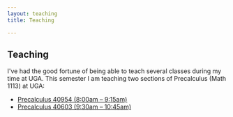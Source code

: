 ```yaml
---
layout: teaching
title: Teaching

---
```


## Teaching

I've had the good fortune of being able to teach several classes during my time
at UGA. This semester I am teaching two sections of Precalculus (Math 1113) at
UGA:

+ [Precalculus 40954 (8:00am &ndash; 9:15am)](s2017-1113a/)
+ [Precalculus 40603 (9:30am &ndash; 10:45am)](s2017-1113b/)
